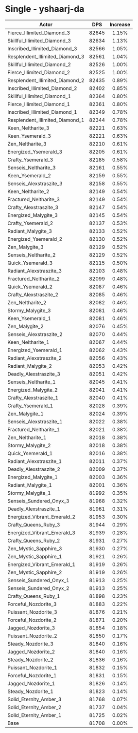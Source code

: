 # Single - yshaarj-da
| Actor | DPS | Increase |
|---|:---:|:---:|
|Fierce_Illimited_Diamond_3|82645|1.15%|
|Skillful_Illimited_Diamond_3|82634|1.13%|
|Inscribed_Illimited_Diamond_3|82566|1.05%|
|Resplendent_Illimited_Diamond_3|82561|1.04%|
|Skillful_Illimited_Diamond_2|82526|1.00%|
|Fierce_Illimited_Diamond_2|82525|1.00%|
|Resplendent_Illimited_Diamond_2|82435|0.89%|
|Inscribed_Illimited_Diamond_2|82402|0.85%|
|Skillful_Illimited_Diamond_1|82364|0.80%|
|Fierce_Illimited_Diamond_1|82361|0.80%|
|Inscribed_Illimited_Diamond_1|82349|0.78%|
|Resplendent_Illimited_Diamond_1|82344|0.78%|
|Keen_Neltharite_3|82221|0.63%|
|Keen_Ysemerald_3|82221|0.63%|
|Zen_Neltharite_3|82210|0.61%|
|Energized_Ysemerald_3|82205|0.61%|
|Crafty_Ysemerald_3|82185|0.58%|
|Senseis_Neltharite_3|82161|0.55%|
|Keen_Ysemerald_2|82159|0.55%|
|Senseis_Alexstraszite_3|82158|0.55%|
|Keen_Neltharite_2|82149|0.54%|
|Fractured_Neltharite_3|82149|0.54%|
|Crafty_Alexstraszite_3|82147|0.54%|
|Energized_Malygite_3|82145|0.54%|
|Crafty_Ysemerald_2|82137|0.53%|
|Radiant_Malygite_3|82133|0.52%|
|Energized_Ysemerald_2|82130|0.52%|
|Zen_Malygite_3|82129|0.52%|
|Senseis_Neltharite_2|82129|0.52%|
|Quick_Ysemerald_3|82115|0.50%|
|Radiant_Alexstraszite_3|82103|0.48%|
|Fractured_Neltharite_2|82099|0.48%|
|Quick_Ysemerald_2|82087|0.46%|
|Crafty_Alexstraszite_2|82085|0.46%|
|Zen_Neltharite_2|82082|0.46%|
|Stormy_Malygite_3|82081|0.46%|
|Keen_Ysemerald_1|82081|0.46%|
|Zen_Malygite_2|82076|0.45%|
|Senseis_Alexstraszite_2|82070|0.44%|
|Keen_Neltharite_1|82067|0.44%|
|Energized_Ysemerald_1|82062|0.43%|
|Radiant_Alexstraszite_2|82056|0.43%|
|Radiant_Malygite_2|82053|0.42%|
|Deadly_Alexstraszite_3|82051|0.42%|
|Senseis_Neltharite_1|82045|0.41%|
|Energized_Malygite_2|82041|0.41%|
|Crafty_Alexstraszite_1|82040|0.41%|
|Crafty_Ysemerald_1|82028|0.39%|
|Zen_Malygite_1|82024|0.39%|
|Senseis_Alexstraszite_1|82022|0.38%|
|Fractured_Neltharite_1|82021|0.38%|
|Zen_Neltharite_1|82018|0.38%|
|Stormy_Malygite_2|82018|0.38%|
|Quick_Ysemerald_1|82016|0.38%|
|Radiant_Alexstraszite_1|82011|0.37%|
|Deadly_Alexstraszite_2|82009|0.37%|
|Energized_Malygite_1|82003|0.36%|
|Radiant_Malygite_1|82001|0.36%|
|Stormy_Malygite_1|81992|0.35%|
|Senseis_Sundered_Onyx_3|81968|0.32%|
|Deadly_Alexstraszite_1|81961|0.31%|
|Energized_Vibrant_Emerald_2|81953|0.30%|
|Crafty_Queens_Ruby_3|81944|0.29%|
|Energized_Vibrant_Emerald_3|81939|0.28%|
|Crafty_Queens_Ruby_2|81931|0.27%|
|Zen_Mystic_Sapphire_3|81930|0.27%|
|Zen_Mystic_Sapphire_1|81921|0.26%|
|Energized_Vibrant_Emerald_1|81919|0.26%|
|Zen_Mystic_Sapphire_2|81919|0.26%|
|Senseis_Sundered_Onyx_1|81913|0.25%|
|Senseis_Sundered_Onyx_2|81913|0.25%|
|Crafty_Queens_Ruby_1|81898|0.23%|
|Forceful_Nozdorite_3|81883|0.22%|
|Puissant_Nozdorite_3|81876|0.21%|
|Forceful_Nozdorite_2|81871|0.20%|
|Jagged_Nozdorite_3|81854|0.18%|
|Puissant_Nozdorite_2|81850|0.17%|
|Steady_Nozdorite_3|81840|0.16%|
|Jagged_Nozdorite_2|81840|0.16%|
|Steady_Nozdorite_2|81836|0.16%|
|Puissant_Nozdorite_1|81832|0.15%|
|Forceful_Nozdorite_1|81831|0.15%|
|Jagged_Nozdorite_1|81826|0.14%|
|Steady_Nozdorite_1|81823|0.14%|
|Solid_Eternity_Amber_3|81768|0.07%|
|Solid_Eternity_Amber_2|81737|0.04%|
|Solid_Eternity_Amber_1|81725|0.02%|
|Base|81708|0.00%|
